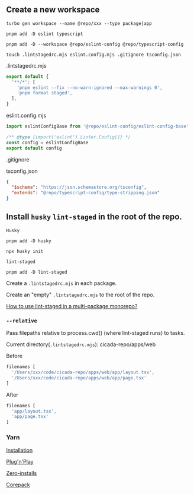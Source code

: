 
## Create a new workspace
`turbo gen workspace --name @repo/xxx --type package|app`

```shell
pnpm add -D eslint typescript
```
```shell
pnpm add -D --workspace @repo/eslint-config @repo/typescript-config
```

```shell
touch .lintstagedrc.mjs eslint.config.mjs .gitignore tsconfig.json
```

.lintstagedrc.mjs
```js
export default {
  '**/*': [
    'pnpm eslint --fix --no-warn-ignored --max-warnings 0',
    'pnpm format staged',
  ],
}
```

eslint.config.mjs
```js
import eslintConfigBase from '@repo/eslint-config/eslint-config-base'

/** @type {import('eslint').Linter.Config[]} */
const config = eslintConfigBase
export default config
```

.gitignore

tsconfig.json
```json
{
  "$schema": "https://json.schemastore.org/tsconfig",
  "extends": "@repo/typescript-config/type-stripping.json"
}
```

## Install `husky` `lint-staged` in the root of the repo.
`Husky`
```shell
pnpm add -D husky
```
```shell
npx husky init
```
`lint-staged`
```shell
pnpm add -D lint-staged
```
Create a `.lintstagedrc.mjs` in each package.

Create an "empty" `.lintstagedrc.mjs` to the root of the repo.

[How to use lint-staged in a multi-package monorepo?](https://github.com/lint-staged/lint-staged?tab=readme-ov-file#how-to-use-lint-staged-in-a-multi-package-monorepo)

### `--relative`
Pass filepaths relative to process.cwd() (where lint-staged runs) to tasks.

Current directory(`.lintstagedrc.mjs`): cicada-repo/apps/web

Before
```javascript
filenames [
  '/Users/xxx/code/cicada-repo/apps/web/app/layout.tsx',
  '/Users/xxx/code/cicada-repo/apps/web/app/page.tsx'
]
```
After
```javascript
filenames [
  'app/layout.tsx',
  'app/page.tsx'
]
```


### Yarn

[Installation](https://yarnpkg.com/getting-started/install)

[Plug'n'Play](https://yarnpkg.com/features/pnp)

[Zero-installs](https://yarnpkg.com/features/caching#zero-installs)

[Corepack](https://yarnpkg.com/corepack)
